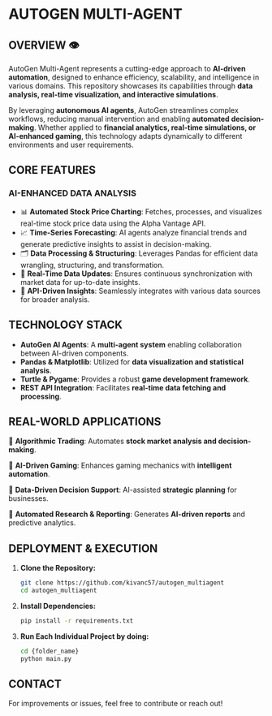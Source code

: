 # AUTOGEN MULTI-AGENT

## OVERVIEW 👁️
AutoGen Multi-Agent represents a cutting-edge approach to **AI-driven automation**, designed to enhance efficiency, scalability, and intelligence in various domains. This repository showcases its capabilities through **data analysis, real-time visualization, and interactive simulations**.

By leveraging **autonomous AI agents**, AutoGen streamlines complex workflows, reducing manual intervention and enabling **automated decision-making**. Whether applied to **financial analytics, real-time simulations, or AI-enhanced gaming**, this technology adapts dynamically to different environments and user requirements.

## CORE FEATURES
### AI-ENHANCED DATA ANALYSIS
- 📊 **Automated Stock Price Charting**: Fetches, processes, and visualizes real-time stock price data using the Alpha Vantage API.
- 📈 **Time-Series Forecasting**: AI agents analyze financial trends and generate predictive insights to assist in decision-making.
- 🗂 **Data Processing & Structuring**: Leverages Pandas for efficient data wrangling, structuring, and transformation.
- 🔄 **Real-Time Data Updates**: Ensures continuous synchronization with market data for up-to-date insights.
- 📡 **API-Driven Insights**: Seamlessly integrates with various data sources for broader analysis.

## TECHNOLOGY STACK
- **AutoGen AI Agents**: A **multi-agent system** enabling collaboration between AI-driven components.
- **Pandas & Matplotlib**: Utilized for **data visualization and statistical analysis**.
- **Turtle & Pygame**: Provides a robust **game development framework**.
- **REST API Integration**: Facilitates **real-time data fetching and processing**.

## REAL-WORLD APPLICATIONS
🔹 **Algorithmic Trading**: Automates **stock market analysis and decision-making**.

🔹 **AI-Driven Gaming**: Enhances gaming mechanics with **intelligent automation**.

🔹 **Data-Driven Decision Support**: AI-assisted **strategic planning** for businesses.

🔹 **Automated Research & Reporting**: Generates **AI-driven reports** and predictive analytics.

## DEPLOYMENT & EXECUTION
1. **Clone the Repository:**
   ```bash
   git clone https://github.com/kivanc57/autogen_multiagent
   cd autogen_multiagent
   ```
2. **Install Dependencies:**
   ```bash
   pip install -r requirements.txt
   ```
3. **Run Each Individual Project by doing:**
   ```bash
   cd {folder_name}
   python main.py
   ```


## CONTACT
For improvements or issues, feel free to contribute or reach out!
